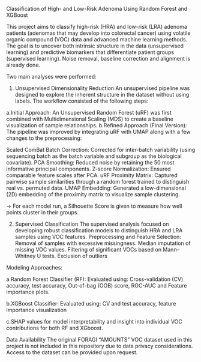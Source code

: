 Classification of High- and Low-Risk Adenoma Using Random Forest and XGBoost

This project aims to classify high-risk (HRA) and low-risk (LRA) adenoma patients (adenomas that may develop into colorectal cancer) using volatile organic compound (VOC) data and advanced machine learning methods. The goal is to uncover both intrinsic structure in the data (unsupervised learning) and predictive biomarkers that differentiate patient groups (supervised learning). Noise removal, baseline correction and alignment is already done.

Two main analyses were performed:
1. Unsupervised Dimensionality Reduction 
An unsupervised pipeline was designed to explore the inherent structure in the dataset without using labels. The workflow consisted of the following steps:

a.Initial Approach: An Unsupervised Random Forest (uRF) was first combined with Multidimensional Scaling (MDS) to create a baseline visualization of sample relationships. b.Refined Approach (Final Version): The pipeline was improved by integrating uRF with UMAP along with a few changes to the preprocessing:


Scaled ComBat Batch Correction: Corrected for inter-batch variability (using sequencing batch as the batch variable and subgroup as the biological covariate). 
PCA Smoothing: Reduced noise by retaining the 50 most informative principal components.
Z-score Normalization: Ensured comparable feature scales after PCA.
uRF Proximity Matrix: Captured pairwise sample similarities through a random forest trained to distinguish real vs. permuted data. 
UMAP Embedding: Generated a low-dimensional (2D) embedding of the proximity matrix to visualize sample clustering.

→ For each model run, a Silhouette Score is given to measure how well points cluster in their groups.

2. Supervised Classification
The supervised analysis focused on developing robust classification models to distinguish HRA and LRA samples using VOC features.
Preprocessing and Feature Selection:
Removal of samples with excessive missingness.
Median imputation of missing VOC values.
Filtering of significant VOCs based on Mann–Whitney U tests.
Exclusion of outliers 


Modeling Approaches:

a.Random Forest Classifier (RF): Evaluated using: Cross-validation (CV) accuracy, test accuracy, Out-of-bag (OOB) score, ROC-AUC and Feature importance plots.


b.XGBoost Classifier: Evaluated using: CV and test accuracy, feature importance visualization


c.SHAP values for model interpretability and insight into individual VOC contributions for both RF and XGboost.


Data Availability
The original FORAGI “AMOUNTS” VOC dataset used in this project is not included in this repository due to data privacy considerations. Access to the dataset can be provided upon request.
